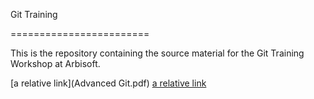 Git Training

========================

This is the repository containing the source material for the Git Training Workshop at Arbisoft.

[a relative link](Advanced Git.pdf)
[a relative link](ENG-IntrotoGit-060515-0746-32.pdf)
